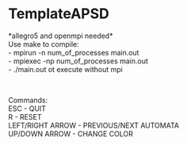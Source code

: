 # TemplateAPSD

<p>
*allegro5 and openmpi needed* <br>
Use make to compile:<br>
- mpirun -n num_of_processes main.out <br>
- mpiexec -np num_of_processes main.out <br>
- ./main.out ot execute without mpi<br>
</p>
<br>
<p>
Commands: <br>
ESC - QUIT <br>
R - RESET <br>
LEFT/RIGHT ARROW - PREVIOUS/NEXT AUTOMATA <br>
UP/DOWN ARROW - CHANGE COLOR
</p>
